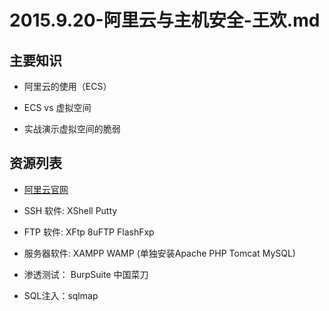 # 2015.9.20-阿里云与主机安全-王欢.md

## 主要知识

- 阿里云的使用（ECS）

- ECS vs 虚拟空间

- 实战演示虚拟空间的脆弱

## 资源列表

- [阿里云官网](http://www.aliyun.com/)

- SSH 软件: XShell Putty

- FTP 软件: XFtp 8uFTP FlashFxp

- 服务器软件: XAMPP WAMP (单独安装Apache PHP Tomcat MySQL)

- 渗透测试： BurpSuite 中国菜刀

- SQL注入：sqlmap

